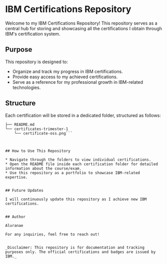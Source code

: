 # IBM Certifications Repository

Welcome to my IBM Certifications Repository! This repository serves as a central hub for storing and showcasing all the certifications I obtain through IBM's certification system.

## Purpose

This repository is designed to:

* Organize and track my progress in IBM certifications.
* Provide easy access to my achieved certifications.
* Serve as a reference for my professional growth in IBM-related technologies.

## Structure

Each certification will be stored in a dedicated folder, structured as follows:

```.
├── README.md
└── certificates-trimester-1
    └── certificate-oss.png```



## How to Use This Repository

* Navigate through the folders to view individual certifications.
* Open the README file inside each certification folder for detailed information about the course/exam.
* Use this repository as a portfolio to showcase IBM-related expertise.


## Future Updates

I will continuously update this repository as I achieve new IBM certifications.


## Author

Aluranae

For any inquiries, feel free to reach out!


_Disclaimer: This repository is for documentation and tracking purposes only. The official certifications and badges are issued by IBM._
